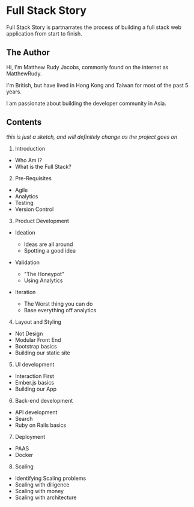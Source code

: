 Full Stack Story
================

Full Stack Story is partnarrates the process of building a full stack web application from start to finish.


The Author
-----------

Hi, I'm Matthew Rudy Jacobs, commonly found on the internet as MatthewRudy.

I'm British, but have lived in Hong Kong and Taiwan for most of the past 5 years.

I am passionate about building the developer community in Asia.

Contents
--------

*this is just a sketch, and will definitely change as the project goes on*

1. Introduction
  * Who Am I?
  * What is the Full Stack?

2. Pre-Requisites
  * Agile
  * Analytics
  * Testing
  * Version Control

3. Product Development
  * Ideation
    - Ideas are all around
    - Spotting a good idea

  * Validation
    - "The Honeypot"
    - Using Analytics

  * Iteration
    - The Worst thing you can do
    - Base everything off analytics

4. Layout and Styling
  * Not Design
  * Modular Front End
  * Bootstrap basics
  * Building our static site

5. UI development
  * Interaction First
  * Ember.js basics
  * Building our App

6. Back-end development
  * API development
  * Search
  * Ruby on Rails basics

7. Deployment
  * PAAS
  * Docker

8. Scaling
  * Identifying Scaling problems
  * Scaling with diligence
  * Scaling with money
  * Scaling with architecture
